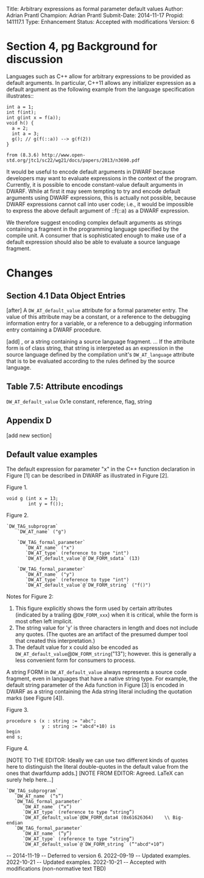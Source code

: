 Title:       Arbitrary expressions as formal parameter default values
Author:      Adrian Prantl
Champion:    Adrian Prantl
Submit-Date: 2014-11-17
Propid:      141117.1
Type:        Enhancement
Status:      Accepted with modifications
Version:     6

Section 4, pg 
Background for discussion
=========================

Languages such as C++ allow for arbitrary expressions to be provided
as default arguments. In particular, C++11 allows any initializer
expression as a default argument as the following example from the
language specification illustrates::

    int a = 1;
    int f(int);
    int g(int x = f(a));
    void h() {
      a = 2;
      int a = 3;
      g(); // g(f(::a)) --> g(f(2))
    }

    from (8.3.6) http://www.open-std.org/jtc1/sc22/wg21/docs/papers/2013/n3690.pdf

It would be useful to encode default arguments in DWARF because
developers may want to evaluate expressions in the context of the
program. Currently, it is possible to encode constant-value default
arguments in DWARF. While at first it may seem tempting to try and
encode default arguments using DWARF expressions, this is actually not
possible, because DWARF expressions cannot call into user code; i.e.,
it would be impossible to express the above default argument of
::f(::a) as a DWARF expression.

We therefore suggest encoding complex default arguments as strings
containing a fragment in the programming language specified by the
compile unit. A consumer that is sophisticated enough to make use of a
default expression should also be able to evaluate a source language
fragment.
    
Changes
=======

Section 4.1 Data Object Entries
-------------------------------

[after]
A `DW_AT_default_value` attribute for a formal parameter entry. The
value of this attribute may be a constant, or a reference to the
debugging information entry for a variable, or a reference to a
debugging information entry containing a DWARF procedure.

[add]
, or a string containing a source language fragment.
...
If the attribute form is of class string, that string is interpreted
as an expression in the source language defined by the compilation
unit's `DW_AT_language` attribute that is to be evaluated according to
the rules defined by the source language.

Table 7.5: Attribute encodings
------------------------------
`DW_AT_default_value`    0x1e   constant, reference, flag, string

Appendix D
----------

[add new section]

Default value examples
----------------------

The default expression for parameter "x" in the C++ function
declaration in Figure [1] can be described in DWARF as illustrated in
Figure [2].

Figure 1.

    void g (int x = 13;
            int y = f());
  
Figure 2.

    `DW_TAG_subprogram`
        `DW_AT_name` ("g")

        `DW_TAG_formal_parameter`
           `DW_AT_name` ("x")
           `DW_AT_type` (reference to type "int")
           `DW_AT_default_value`@`DW_FORM_sdata` (13)

        `DW_TAG_formal_parameter`
           `DW_AT_name` ("y")
           `DW_AT_type` (reference to type "int")
           `DW_AT_default_value`@`DW_FORM_string` ("f()")

Notes for Figure 2:
 1. This figure explicitly shows the form used by certain attributes
     (indicated by a trailing @`DW_FORM_xxx`) when it is critical, while
     the form is most often left implicit.
 2. The string value for 'y' is three characters in length and
     does not include any quotes. (The quotes are an artifact of the
     presumed dumper tool that created this interpretation.)
 3. The default value for x could also be encoded as
     `DW_AT_default_value`@`DW_FORM_string`("13"); however. this is generally
     a less convenient form for consumers to process.

A string FORM in `DW_AT_default_value` always represents a source
code fragment, even in languages that have a native string type. For
example, the default string parameter of the Ada function in Figure
[3] is encoded in DWARF as a string containing the Ada string literal
including the quotation marks (see Figure [4]).


Figure 3.

    procedure s (x : string := "abc";
                 y : string := "abcd"+10) is
    begin
    end s;
  
Figure 4.

[NOTE TO THE EDITOR: Ideally we can use two different kinds of quotes
here to distinguish the literal double-quotes in the default value
from the ones that dwarfdump adds.]
[NOTE FROM EDITOR: Agreed. LaTeX can surely help here...]

    `DW_TAG_subprogram`
       `DW_AT_name` (“s”)
       `DW_TAG_formal_parameter`
          `DW_AT_name` (“x”)
          `DW_AT_type` (reference to type “string”)
          `DW_AT_default_value`@DW_FORM_data4 (0x61626364)    \\ Big-endian
       `DW_TAG_formal_parameter`
          `DW_AT_name` (“y”)
          `DW_AT_type` (reference to type “string”)
          `DW_AT_default_value`@`DW_FORM_string` (“"abcd"+10”)

--
2014-11-19 -- Deferred to version 6.
2022-09-19 -- Updated examples.
2022-10-21 -- Updated examples.
2022-10-21 -- Accepted with modifications (non-normative text TBD)
